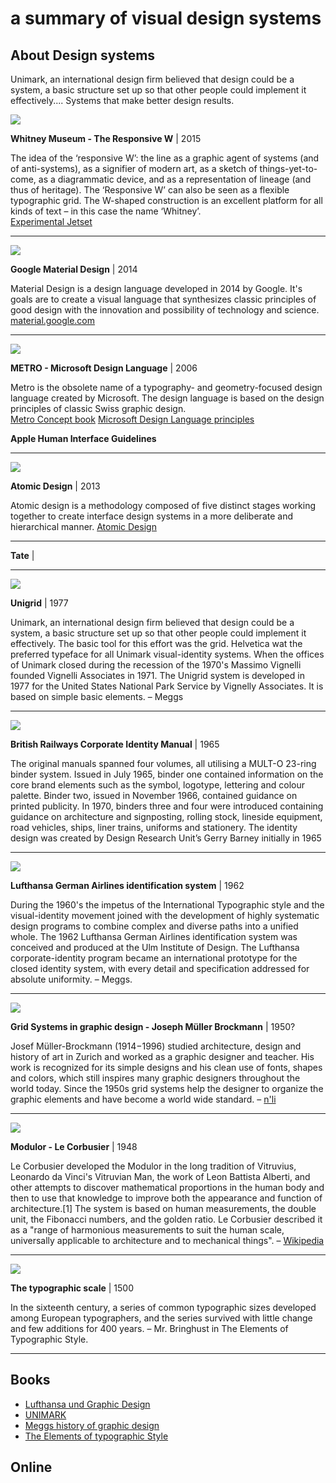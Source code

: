<!--

In graphic design

* Web & software
* Responsive and generative designs, adaptable (Whitney, Tate), https://99designs.nl/blog/creative-inspiration/trend-spotting-adaptive-logo-design/
* Grids - http://timbroadwater.com/2014/05/tschichold-dwiggins-muller-brockmann-and-the-grid/
* Corporate Identity & Visual systems (Meggs)
* Typography (Bringhurst e.o.) Scales, page layout

-->

# a summary of visual design systems

## About Design systems

Unimark, an international design firm believed that design could be a system, a basic structure set up so that other people could implement it effectively.... Systems that make better design results.


![](assets/whitney-the-responsive-w.jpg)

**Whitney Museum - The Responsive W** | 2015

The idea of the ‘responsive W’: the line as a graphic agent of systems (and of anti-systems), as a signifier of modern art, as a sketch of things-yet-to-come, as a diagrammatic device, and as a representation of lineage (and thus of heritage). The ‘Responsive W’ can also be seen as a flexible typographic grid. The W-shaped construction is an excellent platform for all kinds of text – in this case the name ‘Whitney’.
<br/>[Experimental Jetset](http://www.experimentaljetset.nl/archive/whitney-museum-identity)

---

![](assets/google-material-design.png)

**Google Material Design** | 2014

Material Design is a design language developed in 2014 by Google. It's goals are to create a visual language that synthesizes classic principles of good design with the innovation and possibility of technology and science.
[material.google.com](https://material.google.com)

---

![](assets/microsoft-metro.png)

**METRO - Microsoft Design Language** | 2006

Metro is the obsolete name of a typography- and geometry-focused design language created by Microsoft. The design language is based on the design principles of classic Swiss graphic design.
<br/>[Metro Concept book](http://www.istartedsomething.com/20100316/a-look-at-metro-the-book/) [Microsoft Design Language principles](https://www.microsoft.com/en-us/design/principles)


**Apple Human Interface Guidelines**

---

![](assets/atomic-design-process.png)

**Atomic Design** | 2013

Atomic design is a methodology composed of five distinct stages working together to create interface design systems in a more deliberate and hierarchical manner.
[Atomic Design](http://atomicdesign.bradfrost.com/)

---

**Tate** |

---

![](assets/Unigrid.jpg)

**Unigrid** | 1977

Unimark, an international design firm believed that design could be a system, a basic structure set up so that other people could implement it effectively. The basic tool for this effort was the grid. Helvetica wat the preferred typeface for all Unimark visual-identity systems. When the offices of Unimark closed during the recession of the 1970's Massimo Vignelli founded Vignelli Associates in 1971. The Unigrid system is developed in 1977 for the United States National Park Service by Vignelly Associates. It is based on simple basic elements. – Meggs

---

![](assets/British-Railways-Corporate-identity-manual.jpg)

**British Railways Corporate Identity Manual** | 1965

The original manuals spanned four volumes, all utilising a MULT-O 23-ring binder system. Issued in July 1965, binder one contained information on the core brand elements such as the symbol, logotype, lettering and colour palette. Binder two, issued in November 1966, contained guidance on printed publicity. In 1970, binders three and four were introduced containing guidance on architecture and signposting, rolling stock, lineside equipment, road vehicles, ships, liner trains, uniforms and stationery. The identity design was created by Design Research Unit’s Gerry Barney initially in 1965

---

![](assets/lufthansa-otl-aicher.jpg)

**Lufthansa German Airlines identification system** | 1962

During the 1960's the impetus of the International Typographic style and the visual-identity movement joined with the development of highly systematic design programs to combine complex and diverse paths into a unified whole. The 1962 Lufthansa German Airlines identification system was conceived and produced at the Ulm Institute of Design. The Lufthansa corporate-identity program became an international prototype for the closed identity system, with every detail and specification addressed for absolute uniformity. – Meggs.

---

![](assets/muller-brockman-grid-systems.jpg)

**Grid Systems in graphic design - Joseph Müller Brockmann** | 1950?

Josef Müller-Brockmann (1914−1996) studied architecture, design and history of art in Zurich and worked as a graphic designer and teacher. His work is recognized for its simple designs and his clean use of fonts, shapes and colors, which still inspires many graphic designers throughout the world today. Since the 1950s grid systems help the designer to organize the graphic elements and have become a world wide standard. – [n'li](https://www.niggli.ch/en/grid-systems-in-graphic-design.html)

---

![](assets/modulor-le-corbusier.jpg)

**Modulor - Le Corbusier** | 1948

Le Corbusier developed the Modulor in the long tradition of Vitruvius, Leonardo da Vinci's Vitruvian Man, the work of Leon Battista Alberti, and other attempts to discover mathematical proportions in the human body and then to use that knowledge to improve both the appearance and function of architecture.[1] The system is based on human measurements, the double unit, the Fibonacci numbers, and the golden ratio. Le Corbusier described it as a "range of harmonious measurements to suit the human scale, universally applicable to architecture and to mechanical things". – [Wikipedia](https://en.wikipedia.org/wiki/Modulor)

---

![](assets/traditional-typographic-scale.png)

**The typographic scale** | 1500

In the sixteenth century, a series of common typographic sizes developed among European typographers, and the series survived with little change and few additions for 400 years. – Mr. Bringhust in The Elements of Typographic Style.

---

## Books

* [Lufthansa und Graphic Design](https://www.lars-mueller-publishers.com/a505-lufthansa-und-graphic-design)
* [UNIMARK](https://www.lars-mueller-publishers.com/unimark-international)
* [Meggs history of graphic design](http://eu.wiley.com/WileyCDA/WileyTitle/productCd-1118772059.html)
* [The Elements of typographic Style](https://www.amazon.co.uk/Elements-Typographic-Style-Robert-Bringhurst/dp/0881792063)

## Online
